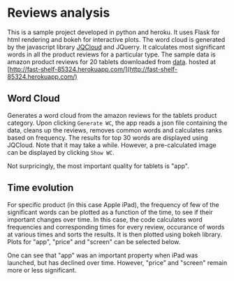 # Reviews analysis

This is a sample project developed in python and heroku. It uses Flask for html rendering and bokeh for interactive plots. The word cloud is generated by the javascript library [JQCloud](https://github.com/lucaong/jQCloud) and JQuerry. It calculates most significant words in all the product reviews for a particular type. The sample data is amazon product reviews for 20 tablets downloaded from [data](http://sifaka.cs.uiuc.edu/~wang296/Data/LARA/Amazon/). hosted at [http://fast-shelf-85324.herokuapp.com/](http://fast-shelf-85324.herokuapp.com/)
## Word Cloud

Generates a word cloud from the amazon reviews for the tablets product category. Upon clicking `Generate WC`, the app reads a json file containing the data, cleans up the reviews, removes common words and calculates ranks based on frequency. The results for top 30 words are displayed using JQCloud. Note that it may take a while. However, a pre-calculated image can be displayed by clicking `Show WC`.

Not surpricingly, the most important quality for tablets is "app".

## Time evolution

For specific product (in this case Apple iPad), the frequency of few of the significant words can be plotted as a function of the time, to see if their important changes over time. In this case, the code calculates word frequencies and corresponding times for every review, occurance of words at various times and sorts the results. It is then plotted using bokeh library. Plots for "app", "price" and "screen" can be selected below.

One can see that "app" was an important property when iPad was launched, but has declined over time. However, "price" and "screen" remain more or less significant.

